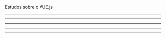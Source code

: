 Estudos sobre o VUE.js

---------------------------------------------------
---------------------------------------------------
---------------------------------------------------
---------------------------------------------------
---------------------------------------------------